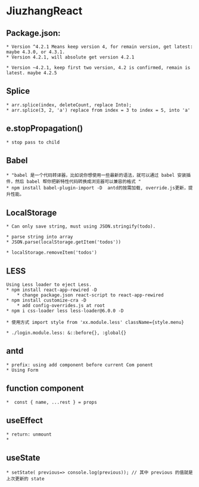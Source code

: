 # JiuzhangReact

## Package.json:
    * Version ^4.2.1 Means keep version 4, for remain version, get latest: maybe 4.3.0, or 4.3.1.
    * Version 4.2.1, will absolute get version 4.2.1

    * Version ~4.2.1, keep first two version, 4.2 is confirmed, remain is latest. maybe 4.2.5

## Splice
    * arr.splice(index, deleteCount, replace Into);
    * arr.splice(3, 2, 'a') replace from index = 3 to index = 5, into 'a'

## e.stopPropagation()
    * stop pass to child

## Babel
    * "babel 是一个代码转译器，比如说你想使用一些最新的语法，就可以通过 babel 安装插件，然后 babel 帮你把新特性代码转换成浏览器可以兼容的格式 "
    * npm install babel-plugin-import -D  antd的按需加载, override.js更新，提升性能。

## LocalStorage
    * Can only save string, must using JSON.stringify(todo).

    * parse string into array
    * JSON.parse(localStorage.getItem('todos'))

    * localStorage.removeItem('todos')
## LESS 
    Using Less loader to eject Less.
    * npm install react-app-rewired -D 
        * change package.json react-script to react-app-rewired
    * npm install customize-cra -D 
        * add config-overrides.js at root
    * npm i css-loader less less-loader@6.0.0 -D

    * 使用方式 import style from 'xx.module.less' className={style.menu}

    * ./login.module.less: &::before{}, :global{}

## antd
    * prefix: using add component before current Com ponent
    * Using Form

## function component
    *  const { name, ...rest } = props

## useEffect
    * return: unmount
    * 

## useState
    * setState( previous=> console.log(previous)); // 其中 previous 的值就是上次更新的 state
